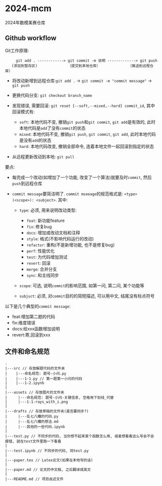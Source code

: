 # 2024-mcm

2024年数模美赛仓库

## Github workflow

Git工作原理:

```shell
     git add . ------------> git commit -m 说明 -------------> git push
   (添加到暂存区)              （提交到本地仓库）             （推送到远程仓库）

```

- 将改动新增到远程仓库:`git add .` -> `git commit -m "commit message"` -> `git push`
- 更换代码分支: `git checkout branch_name`
- 发现错误, 需要回滚: `git reset [--soft,--mixed,--hard] commit_id`, 其中回滚模式有:

  - `soft`: 本地代码不变, 撤销`git push`和`git commit`, `git add`是有效的, 此时本地代码是`add`了没有`commit`的状态
  - `mixed`: 本地代码不变, 撤销`git push`, `git commit`, `git add`, 此时本地代码是没有`add`的状态
  - `hard`: 本地代码改变, 撤销全部命令, 连着本地文件一起回滚到指定的状态
 
- 从远程更新改动到本地: `git pull`

要点:

- 每完成一个改动(如增加了一个功能, 改变了一个算法)就要及时`commit`, 然后`push`到远程仓库
- `commit message`要简洁明了. `commit mseeage`的规范格式是: `<type>(<scope>): <subject>`. 其中:

    - `type`: 必须, 用来说明改动类型:
    
      - `feat`: 新功能feature
      - `fix`: 修复bug
      - `docs`: 增加或改动文档和注释
      - `style`: 格式(不影响代码运行的改动)
      - `refactor`: 重构(不是新增功能, 也不是修复bug)
      - `perf`: 性能优化
      - `test`: 为代码增加测试
      - `revert`: 回滚
      - `merge`: 合并分支
      - `sync`: 和主线同步

    - `scope`: 可选, 说明`commit`的影响范围, 如第一问, 第二问, 某个功能等
    - `subjuct`: 必须, 对`commit`目的的简短描述, 可以用中文, 结尾没有标点符号

以下是几个典型的`commit message`:

- feat:增加第二题的代码
- fix:维度错误
- docs:给xxx函数增加说明
- revert:寄,回滚到xxx

## 文件和命名规范

```shell
.
|---src // 存放解题代码的文件夹
|    |---命名规范: 题号-小问.py
|    |---1-1.py // 第一题第一小问的代码
|    |---1-2.ipynb
|
|---assets // 存放图片的文件夹
|     |---命名规范: 题号-小问-关键信息, 空格用下划线_代替
|     |---1-1-rays_with_i.png
|
|---drafts // 存放草稿的文件夹(是否要同步?)
|     |---乱七八糟的代码.py
|     |---乱七八糟的想法.md
|     |---其他的一些代码.ipynb
|
|---test.py // 不同步的代码, 当你想不起来某个函数怎么用, 或者想看看这么写会不会报错, 就在test文件里跑一下看看
|
|---test.ipynb // 不同步的代码, 同test.py
|
|---paper.tex // Latex论文(如果在本地写的话)
|
|---paper.md // 论文的中文稿, 之后翻译成英文
|
|---README.md // 项目自述文件
```
